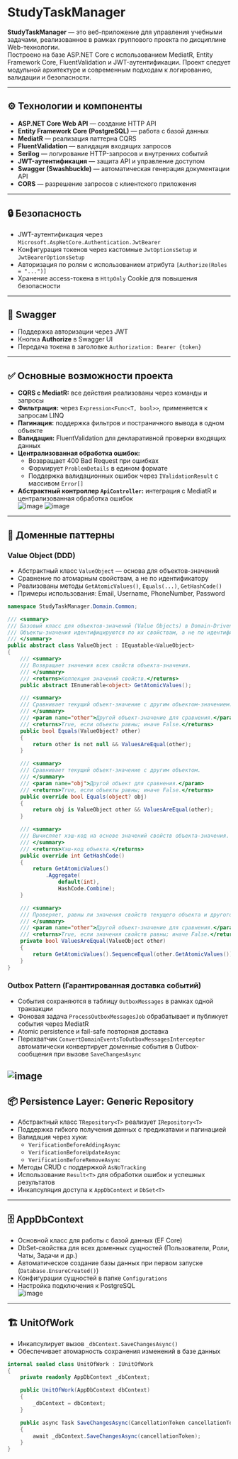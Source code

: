 # StudyTaskManager

**StudyTaskManager** — это веб-приложение для управления учебными задачами, реализованное в рамках группового проекта по дисциплине Web-технологии.  
Построено на базе ASP.NET Core с использованием MediatR, Entity Framework Core, FluentValidation и JWT-аутентификации. Проект следует модульной архитектуре и современным подходам к логированию, валидации и безопасности.

---

## ⚙️ Технологии и компоненты

- **ASP.NET Core Web API** — создание HTTP API  
- **Entity Framework Core (PostgreSQL)** — работа с базой данных  
- **MediatR** — реализация паттерна CQRS  
- **FluentValidation** — валидация входящих запросов  
- **Serilog** — логирование HTTP-запросов и внутренних событий  
- **JWT-аутентификация** — защита API и управление доступом  
- **Swagger (Swashbuckle)** — автоматическая генерация документации API  
- **CORS** — разрешение запросов с клиентского приложения  

---

## 🔒 Безопасность

- JWT-аутентификация через `Microsoft.AspNetCore.Authentication.JwtBearer`  
- Конфигурация токенов через кастомные `JwtOptionsSetup` и `JwtBearerOptionsSetup`  
- Авторизация по ролям с использованием атрибута `[Authorize(Roles = "...")]`  
- Хранение access-токена в `HttpOnly` Cookie для повышения безопасности  

---

## 📑 Swagger

- Поддержка авторизации через JWT  
- Кнопка **Authorize** в Swagger UI  
- Передача токена в заголовке `Authorization: Bearer {token}`  

---

## ✅ Основные возможности проекта

- **CQRS с MediatR:** все действия реализованы через команды и запросы  
- **Фильтрация:** через `Expression<Func<T, bool>>`, применяется к запросам LINQ  
- **Пагинация:** поддержка фильтров и постраничного вывода в одном объекте  
- **Валидация:** FluentValidation для декларативной проверки входящих данных  
- **Централизованная обработка ошибок:**  
  - Возвращает 400 Bad Request при ошибках  
  - Формирует `ProblemDetails` в едином формате  
  - Поддержка валидационных ошибок через `IValidationResult` с массивом `Error[]`  
- **Абстрактный контроллер `ApiController`:** интеграция с MediatR и централизованная обработка ошибок  
![image](https://github.com/user-attachments/assets/b1453d19-4e8e-4f25-a5ec-4b2def0493cb)
![image](https://github.com/user-attachments/assets/faba8347-4f3c-470c-8988-0cce583d9ede)

---

## 🧱 Доменные паттерны

### Value Object (DDD)

- Абстрактный класс `ValueObject` — основа для объектов-значений  
- Сравнение по атомарным свойствам, а не по идентификатору  
- Реализованы методы `GetAtomicValues()`, `Equals(...)`, `GetHashCode()`  
- Примеры использования: Email, Username, PhoneNumber, Password

```csharp
namespace StudyTaskManager.Domain.Common;

/// <summary>
/// Базовый класс для объектов-значений (Value Objects) в Domain-Driven Design.
/// Объекты-значения идентифицируются по их свойствам, а не по идентификатору.
/// </summary>
public abstract class ValueObject : IEquatable<ValueObject>
{
    /// <summary>
    /// Возвращает значения всех свойств объекта-значения.
    /// </summary>
    /// <returns>Коллекция значений свойств.</returns>
    public abstract IEnumerable<object> GetAtomicValues();

    /// <summary>
    /// Сравнивает текущий объект-значение с другим объектом-значением.
    /// </summary>
    /// <param name="other">Другой объект-значение для сравнения.</param>
    /// <returns>True, если объекты равны; иначе False.</returns>
    public bool Equals(ValueObject? other)
    {
        return other is not null && ValuesAreEqual(other);
    }

    /// <summary>
    /// Сравнивает текущий объект-значение с другим объектом.
    /// </summary>
    /// <param name="obj">Другой объект для сравнения.</param>
    /// <returns>True, если объекты равны; иначе False.</returns>
    public override bool Equals(object? obj)
    {
        return obj is ValueObject other && ValuesAreEqual(other);
    }

    /// <summary>
    /// Вычисляет хэш-код на основе значений свойств объекта-значения.
    /// </summary>
    /// <returns>Хэш-код объекта.</returns>
    public override int GetHashCode()
    {
        return GetAtomicValues()
            .Aggregate(
                default(int),
                HashCode.Combine);
    }

    /// <summary>
    /// Проверяет, равны ли значения свойств текущего объекта и другого объекта-значения.
    /// </summary>
    /// <param name="other">Другой объект-значение для сравнения.</param>
    /// <returns>True, если значения свойств равны; иначе False.</returns>
    private bool ValuesAreEqual(ValueObject other)
    {
        return GetAtomicValues().SequenceEqual(other.GetAtomicValues());
    }
}
```

### Outbox Pattern (Гарантированная доставка событий)

- События сохраняются в таблицу `OutboxMessages` в рамках одной транзакции  
- Фоновая задача `ProcessOutboxMessagesJob` обрабатывает и публикует события через MediatR  
- Atomic persistence и fail-safe повторная доставка  
- Перехватчик `ConvertDomainEventsToOutboxMessagesInterceptor` автоматически конвертирует доменные события в Outbox-сообщения при вызове `SaveChangesAsync`  

![image](https://github.com/user-attachments/assets/3fe683bf-bd3a-48ae-90be-fdc3d96553df)
---

## 📦 Persistence Layer: Generic Repository

- Абстрактный класс `TRepository<T>` реализует `IRepository<T>`  
- Поддержка гибкого получения данных с предикатами и пагинацией  
- Валидация через хуки:  
  - `VerificationBeforeAddingAsync`  
  - `VerificationBeforeUpdateAsync`  
  - `VerificationBeforeRemoveAsync`  
- Методы CRUD с поддержкой `AsNoTracking`  
- Использование `Result<T>` для обработки ошибок и успешных результатов  
- Инкапсуляция доступа к `AppDbContext` и `DbSet<T>`  

---

## 🗄 AppDbContext

- Основной класс для работы с базой данных (EF Core)  
- DbSet-свойства для всех доменных сущностей (Пользователи, Роли, Чаты, Задачи и др.)  
- Автоматическое создание базы данных при первом запуске (`Database.EnsureCreated()`)  
- Конфигурации сущностей в папке `Configurations`  
- Настройка подключения к PostgreSQL  
![image](https://github.com/user-attachments/assets/cbe07b26-c5df-445a-a41d-6a18a4bc46b6)

---

## 🏗 UnitOfWork

- Инкапсулирует вызов `_dbContext.SaveChangesAsync()`  
- Обеспечивает атомарность сохранения изменений в базе данных  

```csharp
internal sealed class UnitOfWork : IUnitOfWork
{
    private readonly AppDbContext _dbContext;

    public UnitOfWork(AppDbContext dbContext)
    {
        _dbContext = dbContext;
    }

    public async Task SaveChangesAsync(CancellationToken cancellationToken = default)
    {
        await _dbContext.SaveChangesAsync(cancellationToken);
    }
}
```
